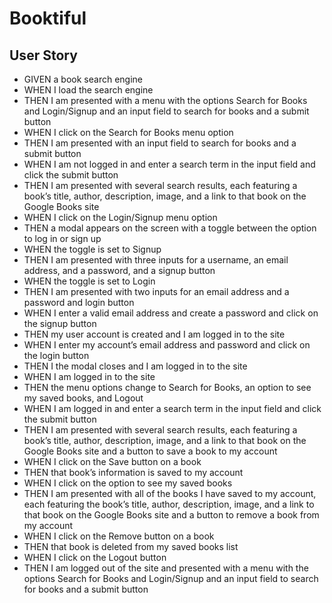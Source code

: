 # Booktiful

## User Story

- GIVEN a book search engine 
- WHEN I load the search engine 
- THEN I am presented with a menu with the options Search for Books and Login/Signup and an input field to search for books and a submit button 
- WHEN I click on the Search for Books menu option 
- THEN I am presented with an input field to search for books and a submit button 
- WHEN I am not logged in and enter a search term in the input field and click the submit button 
- THEN I am presented with several search results, each featuring a book’s title, author, description, image, and a link to that book on the Google Books site 
- WHEN I click on the Login/Signup menu option 
- THEN a modal appears on the screen with a toggle between the option to log in or sign up 
- WHEN the toggle is set to Signup 
- THEN I am presented with three inputs for a username, an email address, and a password, and a signup button 
- WHEN the toggle is set to Login 
- THEN I am presented with two inputs for an email address and a password and login button 
- WHEN I enter a valid email address and create a password and click on the signup button 
- THEN my user account is created and I am logged in to the site 
- WHEN I enter my account’s email address and password and click on the login button 
- THEN I the modal closes and I am logged in to the site 
- WHEN I am logged in to the site 
- THEN the menu options change to Search for Books, an option to see my saved books, and Logout 
- WHEN I am logged in and enter a search term in the input field and click the submit button 
- THEN I am presented with several search results, each featuring a book’s title, author, description, image, and a link to that book on the Google Books site and a button to save a book to my account 
- WHEN I click on the Save button on a book 
- THEN that book’s information is saved to my account 
- WHEN I click on the option to see my saved books 
- THEN I am presented with all of the books I have saved to my account, each featuring the book’s title, author, description, image, and a link to that book on the Google Books site and a button to remove a book from my account 
- WHEN I click on the Remove button on a book 
- THEN that book is deleted from my saved books list 
- WHEN I click on the Logout button 
- THEN I am logged out of the site and presented with a menu with the options Search for Books and Login/Signup and an input field to search for books and a submit button